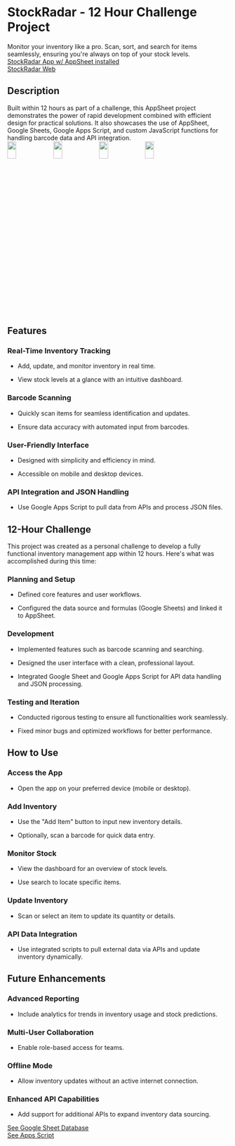# StockRadar - 12 Hour Challenge Project
Monitor your inventory like a pro. Scan, sort, and search for items seamlessly, ensuring you're always on top of your stock levels.  
[StockRadar App w/ AppSheet installed](https://www.appsheet.com/newshortcut/7dce5199-ed99-47db-9353-a8b54df07ea6)  
[StockRadar Web](https://www.appsheet.com/start/7dce5199-ed99-47db-9353-a8b54df07ea6)  

## Description
Built within 12 hours as part of a challenge, this AppSheet project demonstrates the power of rapid development combined with efficient design for practical solutions. It also showcases the use of AppSheet, Google Sheets, Google Apps Script, and custom JavaScript functions for handling barcode data and API integration.   
<img src="https://drive.usercontent.google.com/download?id=173kF_TJFGS4C2qukSK3LyrSUtPnA7oI7" width=20% height=10%>
<img src="https://drive.usercontent.google.com/download?id=14cvRaQUoa6k3SGnWvM9JrITA32dOUOmf" width=20% height=10%>
<img src="https://drive.usercontent.google.com/download?id=1P6M4UASfSZnxdZFsb8sLYcxvDiUJyUvQ" width=20% height=10%>
<img src="https://drive.usercontent.google.com/download?id=1vLIIQC2VTNHQmGAxuJB5lahHmrSUfWBS" width=20% height=10%>

## Features

### Real-Time Inventory Tracking

- Add, update, and monitor inventory in real time.

- View stock levels at a glance with an intuitive dashboard.

### Barcode Scanning

- Quickly scan items for seamless identification and updates.

- Ensure data accuracy with automated input from barcodes.

### User-Friendly Interface

- Designed with simplicity and efficiency in mind.

- Accessible on mobile and desktop devices.

### API Integration and JSON Handling

- Use Google Apps Script to pull data from APIs and process JSON files.

## 12-Hour Challenge

This project was created as a personal challenge to develop a fully functional inventory management app within 12 hours. Here's what was accomplished during this time:

### Planning and Setup

- Defined core features and user workflows.

- Configured the data source and formulas (Google Sheets) and linked it to AppSheet.

### Development

- Implemented features such as barcode scanning and searching.

- Designed the user interface with a clean, professional layout.

- Integrated Google Sheet and Google Apps Script for API data handling and JSON processing.

### Testing and Iteration

- Conducted rigorous testing to ensure all functionalities work seamlessly.

- Fixed minor bugs and optimized workflows for better performance.  


## How to Use

### Access the App

- Open the app on your preferred device (mobile or desktop).

### Add Inventory

- Use the "Add Item" button to input new inventory details.

- Optionally, scan a barcode for quick data entry.

### Monitor Stock

- View the dashboard for an overview of stock levels.

- Use search to locate specific items.

### Update Inventory

- Scan or select an item to update its quantity or details.

### API Data Integration

- Use integrated scripts to pull external data via APIs and update inventory dynamically.  

## Future Enhancements

### Advanced Reporting

- Include analytics for trends in inventory usage and stock predictions.

### Multi-User Collaboration

- Enable role-based access for teams.

### Offline Mode

- Allow inventory updates without an active internet connection.

### Enhanced API Capabilities

- Add support for additional APIs to expand inventory data sourcing.

[See Google Sheet Database](https://docs.google.com/spreadsheets/d/1Tix03M4JlIOhAHfN2hTCY3ugZkL-HjIyCae3hJqKO1Y/edit?usp=sharing)  
[See Apps Script](https://docs.google.com/spreadsheets/d/1Tix03M4JlIOhAHfN2hTCY3ugZkL-HjIyCae3hJqKO1Y/edit?usp=sharing)


